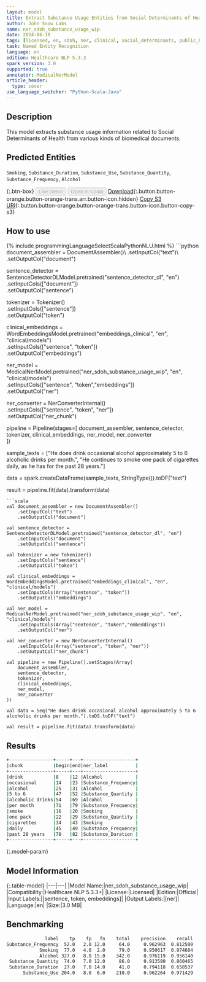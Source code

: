 ```yaml
---
layout: model
title: Extract Substance Usage Entities from Social Determinants of Health Texts
author: John Snow Labs
name: ner_sdoh_substance_usage_wip
date: 2024-06-10
tags: [licensed, en, sdoh, ner, clinical, social_determinants, public_health, substance_usage]
task: Named Entity Recognition
language: en
edition: Healthcare NLP 5.3.3
spark_version: 3.0
supported: true
annotator: MedicalNerModel
article_header:
  type: cover
use_language_switcher: "Python-Scala-Java"
---
```


## Description

This model extracts substance usage information related to Social Determinants of Health from various kinds of biomedical documents.

## Predicted Entities

`Smoking`, `Substance_Duration`, `Substance_Use`, `Substance_Quantity`, `Substance_Frequency`, `Alcohol`

{:.btn-box}
<button class="button button-orange" disabled>Live Demo</button>
<button class="button button-orange" disabled>Open in Colab</button>
[Download](https://s3.amazonaws.com/auxdata.johnsnowlabs.com/clinical/models/ner_sdoh_substance_usage_wip_en_5.3.3_3.0_1718022316116.zip){:.button.button-orange.button-orange-trans.arr.button-icon.hidden}
[Copy S3 URI](s3://auxdata.johnsnowlabs.com/clinical/models/ner_sdoh_substance_usage_wip_en_5.3.3_3.0_1718022316116.zip){:.button.button-orange.button-orange-trans.button-icon.button-copy-s3}

## How to use



<div class="tabs-box" markdown="1">
{% include programmingLanguageSelectScalaPythonNLU.html %}
```python
document_assembler = DocumentAssembler()\
    .setInputCol("text")\
    .setOutputCol("document")

sentence_detector = SentenceDetectorDLModel.pretrained("sentence_detector_dl", "en")\
    .setInputCols(["document"])\
    .setOutputCol("sentence")

tokenizer = Tokenizer()\
    .setInputCols(["sentence"])\
    .setOutputCol("token")

clinical_embeddings = WordEmbeddingsModel.pretrained("embeddings_clinical", "en", "clinical/models")\
    .setInputCols(["sentence", "token"])\
    .setOutputCol("embeddings")

ner_model = MedicalNerModel.pretrained("ner_sdoh_substance_usage_wip", "en", "clinical/models")\
    .setInputCols(["sentence", "token","embeddings"])\
    .setOutputCol("ner")

ner_converter = NerConverterInternal()\
    .setInputCols(["sentence", "token", "ner"])\
    .setOutputCol("ner_chunk")

pipeline = Pipeline(stages=[
    document_assembler, 
    sentence_detector,
    tokenizer,
    clinical_embeddings,
    ner_model,
    ner_converter   
    ])

sample_texts = ["He does drink occasional alcohol approximately 5 to 6 alcoholic drinks per month.",
             "He continues to smoke one pack of cigarettes daily, as he has for the past 28 years."]


data = spark.createDataFrame(sample_texts, StringType()).toDF("text")

result = pipeline.fit(data).transform(data)
```
```scala
val document_assembler = new DocumentAssembler()
    .setInputCol("text")
    .setOutputCol("document")

val sentence_detector = SentenceDetectorDLModel.pretrained("sentence_detector_dl", "en")
    .setInputCols("document")
    .setOutputCol("sentence")

val tokenizer = new Tokenizer()
    .setInputCols("sentence")
    .setOutputCol("token")

val clinical_embeddings = WordEmbeddingsModel.pretrained("embeddings_clinical", "en", "clinical/models")
    .setInputCols(Array("sentence", "token"))
    .setOutputCol("embeddings")

val ner_model = MedicalNerModel.pretrained("ner_sdoh_substance_usage_wip", "en", "clinical/models")
    .setInputCols(Array("sentence", "token","embeddings"))
    .setOutputCol("ner")

val ner_converter = new NerConverterInternal()
    .setInputCols(Array("sentence", "token", "ner"))
    .setOutputCol("ner_chunk")

val pipeline = new Pipeline().setStages(Array(
    document_assembler, 
    sentence_detector,
    tokenizer,
    clinical_embeddings,
    ner_model,
    ner_converter   
))

val data = Seq("He does drink occasional alcohol approximately 5 to 6 alcoholic drinks per month.").toDS.toDF("text")

val result = pipeline.fit(data).transform(data)
```
</div>

## Results

```bash
+----------------+-----+---+-------------------+
|chunk           |begin|end|ner_label          |
+----------------+-----+---+-------------------+
|drink           |8    |12 |Alcohol            |
|occasional      |14   |23 |Substance_Frequency|
|alcohol         |25   |31 |Alcohol            |
|5 to 6          |47   |52 |Substance_Quantity |
|alcoholic drinks|54   |69 |Alcohol            |
|per month       |71   |79 |Substance_Frequency|
|smoke           |16   |20 |Smoking            |
|one pack        |22   |29 |Substance_Quantity |
|cigarettes      |34   |43 |Smoking            |
|daily           |45   |49 |Substance_Frequency|
|past 28 years   |70   |82 |Substance_Duration |
+----------------+-----+---+-------------------+
```

{:.model-param}
## Model Information

{:.table-model}
|---|---|
|Model Name:|ner_sdoh_substance_usage_wip|
|Compatibility:|Healthcare NLP 5.3.3+|
|License:|Licensed|
|Edition:|Official|
|Input Labels:|[sentence, token, embeddings]|
|Output Labels:|[ner]|
|Language:|en|
|Size:|3.0 MB|

## Benchmarking

```bash
              label	   tp	 fp	  fn	total	 precision	  recall	      f1
Substance_Frequency	 52.0	2.0	12.0	 64.0	  0.962963	0.812500	0.881356
            Smoking	 77.0	4.0	 2.0	 79.0	  0.950617	0.974684	0.962500
            Alcohol	327.0	8.0	15.0	342.0	  0.976119	0.956140	0.966027
 Substance_Quantity	 74.0	7.0	12.0	 86.0	  0.913580	0.860465	0.886228
 Substance_Duration	 27.0	7.0	14.0	 41.0	  0.794118	0.658537	0.720000
      Substance_Use	204.0	8.0	 6.0	210.0	  0.962264	0.971429	0.966825
```